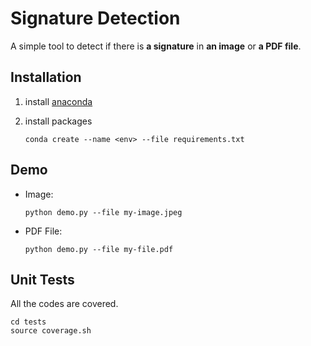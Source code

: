 # Signature Detection

A simple tool to detect if there is **a signature** in **an image** or **a PDF file**.

## Installation

1. install [anaconda](https://docs.anaconda.com/anaconda/install/)

2. install packages

    ```
    conda create --name <env> --file requirements.txt
    ```

## Demo

- Image:

    ```
    python demo.py --file my-image.jpeg
    ```

- PDF File:

    ```
    python demo.py --file my-file.pdf
    ```

## Unit Tests

All the codes are covered.

```
cd tests
source coverage.sh
```
 